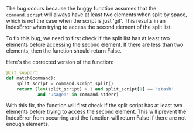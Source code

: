 The bug occurs because the buggy function assumes that the `command.script` will always have at least two elements when split by space, which is not the case when the script is just 'git'. This results in an IndexError when trying to access the second element of the split list.

To fix this bug, we need to first check if the split list has at least two elements before accessing the second element. If there are less than two elements, then the function should return False.

Here's the corrected version of the function:

```python
@git_support
def match(command):
    split_script = command.script.split()
    return (len(split_script) > 1 and split_script[1] == 'stash'
            and 'usage:' in command.stderr)
```

With this fix, the function will first check if the split script has at least two elements before trying to access the second element. This will prevent the IndexError from occurring and the function will return False if there are not enough elements.